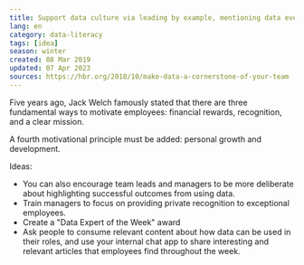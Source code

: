 ```yaml
---
title: Support data culture via leading by example, mentioning data everywhere, and giving rewards
lang: en
category: data-literacy
tags: [idea]
season: winter
created: 08 Mar 2019
updated: 07 Apr 2023
sources: https://hbr.org/2018/10/make-data-a-cornerstone-of-your-team
---
```


Five years ago, Jack Welch famously stated that there are three fundamental ways to motivate employees: financial rewards, recognition, and a clear mission.

A fourth motivational principle must be added: personal growth and development.

Ideas:
* You can also encourage team leads and managers to be more deliberate about highlighting successful outcomes from using data.
* Train managers to focus on providing private recognition to exceptional employees.
* Create a "Data Expert of the Week" award
* Ask people to consume relevant content about how data can be used in their roles, and use your internal chat app to share interesting and relevant articles that employees find throughout the week.